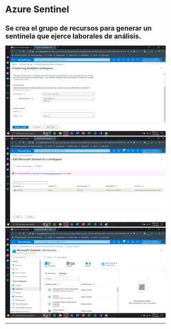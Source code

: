 # Azure Sentinel

## Se crea el grupo de recursos para generar un sentinela que ejerce laborales de análisis.
![screenshot](4-1.png)
![screenshot](4-2.png)
![screenshot](4-3.png)

---